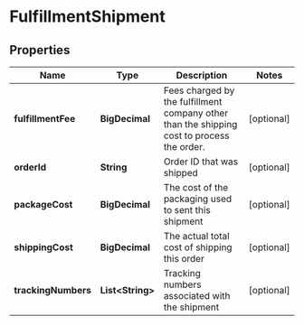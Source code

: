 

# FulfillmentShipment


## Properties

| Name | Type | Description | Notes |
|------------ | ------------- | ------------- | -------------|
|**fulfillmentFee** | **BigDecimal** | Fees charged by the fulfillment company other than the shipping cost to process the order. |  [optional] |
|**orderId** | **String** | Order ID that was shipped |  [optional] |
|**packageCost** | **BigDecimal** | The cost of the packaging used to sent this shipment |  [optional] |
|**shippingCost** | **BigDecimal** | The actual total cost of shipping this order |  [optional] |
|**trackingNumbers** | **List&lt;String&gt;** | Tracking numbers associated with the shipment |  [optional] |



